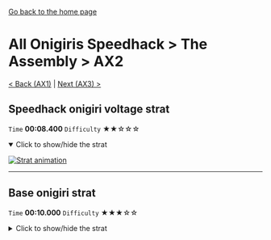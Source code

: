 [Go back to the home page](https://github.com/Doublevil/scbspeedrun)

# All Onigiris Speedhack > The Assembly > AX2

[< Back (AX1)](https://github.com/Doublevil/scbspeedrun/blob/main/levels/arb_sh/A/AX1.md) | [Next (AX3) >](https://github.com/Doublevil/scbspeedrun/blob/main/levels/arb_sh/A/AX3.md)

## Speedhack onigiri voltage strat

`Time` **00:08.400** `Difficulty` ★★☆☆☆
<details open>
  <summary>Click to show/hide the strat</summary>

  [![Strat animation](https://github.com/Doublevil/scbspeedrun/blob/main/media/levels/A/AX2_S_OnigiriVoltage.webp)](https://github.com/Doublevil/scbspeedrun/blob/main/media/levels/A/AX2_S_OnigiriVoltage.mp4?raw=true)
</details>

---
## Base onigiri strat

`Time` **00:10.000** `Difficulty` ★★★☆☆
<details>
  <summary>Click to show/hide the strat</summary>

  [![Strat animation](https://github.com/Doublevil/scbspeedrun/blob/main/media/levels/A/AX2_OnigiriStrat.webp)](https://github.com/Doublevil/scbspeedrun/blob/main/media/levels/A/AX2_OnigiriStrat.mp4?raw=true)

  **Notes**
  - Skipping the piston cycle here is a bit tight, but not that hard with training.
  - You can wait for the cycle if you prefer to play it safe, for a cost of around 2 seconds.
</details>
